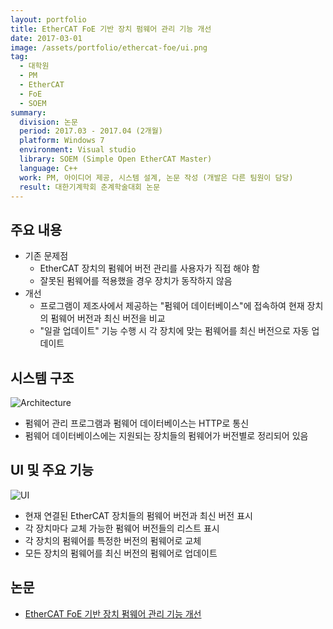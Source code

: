 ```yaml
---
layout: portfolio
title: EtherCAT FoE 기반 장치 펌웨어 관리 기능 개선
date: 2017-03-01
image: /assets/portfolio/ethercat-foe/ui.png
tag:
  - 대학원
  - PM
  - EtherCAT
  - FoE
  - SOEM
summary:
  division: 논문
  period: 2017.03 - 2017.04 (2개월)
  platform: Windows 7
  environment: Visual studio
  library: SOEM (Simple Open EtherCAT Master)
  language: C++
  work: PM, 아이디어 제공, 시스템 설계, 논문 작성 (개발은 다른 팀원이 담당)
  result: 대한기계학회 춘계학술대회 논문
---
```


## 주요 내용

* 기존 문제점
  * EtherCAT 장치의 펌웨어 버전 관리를 사용자가 직접 해야 함
  * 잘못된 펌웨어를 적용했을 경우 장치가 동작하지 않음
* 개선
  * 프로그램이 제조사에서 제공하는 "펌웨어 데이터베이스"에 접속하여 현재 장치의 펌웨어 버전과 최신 버전을 비교
  * "일괄 업데이트" 기능 수행 시 각 장치에 맞는 펌웨어를 최신 버전으로 자동 업데이트

## 시스템 구조

![Architecture]({{site.baseurl}}/assets/portfolio/ethercat-foe/architecture.png)

* 펌웨어 관리 프로그램과 펌웨어 데이터베이스는 HTTP로 통신
* 펌웨어 데이터베이스에는 지원되는 장치들의 펌웨어가 버전별로 정리되어 있음

## UI 및 주요 기능

![UI]({{site.baseurl}}/assets/portfolio/ethercat-foe/ui.png)

* 현재 연결된 EtherCAT 장치들의 펌웨어 버전과 최신 버전 표시
* 각 장치마다 교체 가능한 펌웨어 버전들의 리스트 표시
* 각 장치의 펌웨어를 특정한 버전의 펌웨어로 교체
* 모든 장치의 펌웨어를 최신 버전의 펌웨어로 업데이트

## 논문

* [EtherCAT FoE 기반 장치 펌웨어 관리 기능 개선](http://www.dbpia.co.kr/Journal/ArticleDetail/NODE07182218)
